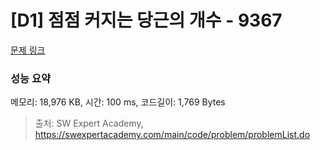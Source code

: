 # [D1] 점점 커지는 당근의 개수 - 9367 

[문제 링크](https://swexpertacademy.com/main/code/problem/problemDetail.do?contestProbId=AW_nY2m6OLADFARY) 

### 성능 요약

메모리: 18,976 KB, 시간: 100 ms, 코드길이: 1,769 Bytes



> 출처: SW Expert Academy, https://swexpertacademy.com/main/code/problem/problemList.do